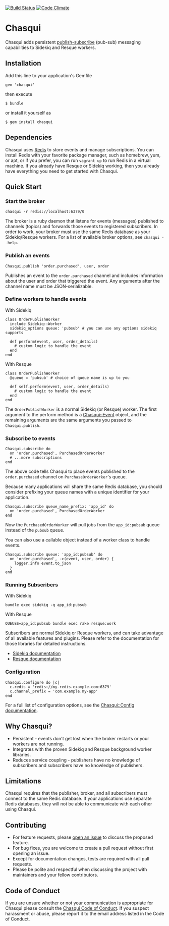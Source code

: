 [![Build Status](https://travis-ci.org/jbgo/chasqui.svg?branch=master)](https://travis-ci.org/jbgo/chasqui)
[![Code Climate](https://codeclimate.com/github/jbgo/chasqui/badges/gpa.svg)](https://codeclimate.com/github/jbgo/chasqui)

# Chasqui

Chasqui adds persistent
[publish-subscribe](https://en.wikipedia.org/wiki/Publish%E2%80%93subscribe_pattern)
(pub-sub) messaging capabilities to Sidekiq and Resque workers.

## Installation

Add this line to your application's Gemfile

    gem 'chasqui'

then execute

    $ bundle

or install it yourself as

    $ gem install chasqui

## Dependencies

Chasqui uses [Redis](http://redis.io/) to store events and manage
subscriptions. You can install Redis with your favorite package manager, such
as homebrew, yum, or apt, or if you prefer, you can run `vagrant up` to run
Redis in a virtual machine. If you already have Resque or Sidekiq working, then
you already have everything you need to get started with Chasqui.

## Quick Start

### Start the broker

    chasqui -r redis://localhost:6379/0

The broker is a ruby daemon that listens for events (messages) published to
channels (topics) and forwards those events to registered subscribers.  In
order to work, your broker must use the same Redis database as your
Sidekiq/Resque workers. For a list of available broker options, see `chasqui
--help`.

### Publish an events

    Chasqui.publish 'order.purchased', user, order

Publishes an event to the `order.purchased` channel and includes information
about the user and order that triggered the event. Any arguments after the
channel name must be JSON-serializable.

### Define workers to handle events

With Sidekiq

    class OrderPublishWorker
      include Sidekiq::Worker
      sidekiq_options queue: 'pubsub' # you can use any options sidekiq supports

      def perform(event, user, order_details)
        # custom logic to handle the event
      end
    end

With Resque

    class OrderPublishWorker
      @queue = 'pubsub' # choice of queue name is up to you

      def self.perform(event, user, order_details)
        # custom logic to handle the event
      end
    end

The `OrderPublishWorker` is a normal Sidekiq (or Resque) worker. The first
argument to the perform method is a [Chasqui::Event](#) object, and the
remaining arguments are the same arguments you passed to `Chasqui.publish`.

### Subscribe to events

    Chasqui.subscribe do
      on 'order.purchased', PurchasedOrderWorker
      # ...more subscriptions
    end

The above code tells Chasqui to place events published to the `order.purchased`
channel on `PurchaseOrderWorker`'s queue.

Because many applications will share the same Redis database, you should
consider prefixing your queue names with a unique identifier for your
application.

    Chasqui.subscribe queue_name_prefix: 'app_id' do
      on 'order.purchased', PurchasedOrderWorker
    end

Now the `PurchasedOrderWorker` will pull jobs from the `app_id:pubsub` queue
instead of the `pubsub` queue.

You can also use a callable object instead of a worker class to handle events.

    Chasqui.subscribe queue: 'app_id:pubsub' do
      on 'order.purchased', ->(event, user, order) {
        logger.info event.to_json
      }
    end

### Running Subscribers

With Sidekiq

    bundle exec sidekiq -q app_id:pubsub

With Resque

    QUEUES=app_id:pubsub bundle exec rake resque:work

Subscribers are normal Sidekiq or Resque workers, and can take advantage of all
available features and plugins.  Please refer to the documentation for those
libraries for detailed instructions.

* [Sidekiq documentation](https://github.com/mperham/sidekiq)
* [Resque documentation](https://github.com/resque/resque)


### Configuration

    Chasqui.configure do |c|
      c.redis = 'redis://my-redis.example.com:6379'
      c.channel_prefix = 'com.example.my-app'
    end

For a full list of configuration options, see the
[Chasqui::Config documentation](#).

## Why Chasqui?

* Persistent - events don't get lost when the broker restarts or your workers
  are not running.
* Integrates with the proven Sidekiq and Resque background worker libraries.
* Reduces service coupling - publishers have no knowledge of subscribers and
  subscribers have no knowledge of publishers.

## Limitations

Chasqui requires that the publisher, broker, and all subscribers must connect
to the same Redis database. If your applications use separate Redis databases,
they will not be able to communicate with each other using Chasqui.

## Contributing

* For feature requests, please [open an issue](https://github.com/jbgo/chasqui/issues/new)
  to discuss the proposed feature.
* For bug fixes, you are welcome to create a pull request without first opening
  an issue.
* Except for documentation changes, tests are required with all pull requests.
* Please be polite and respectful when discussing the project with maintainers
  and your fellow contributors.

## Code of Conduct

If you are unsure whether or not your communication is appropriate for Chasqui
please consult the [Chasqui Code of Conduct](code-of-conduct.md).  If you
suspect harassment or abuse, please report it to the email address listed in
the Code of Conduct.
